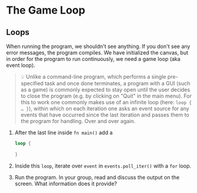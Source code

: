 # The Game Loop

## Loops

When running the program, we shouldn't see anything. If you don't see any error messages, the program compiles.
We have initialized the canvas, but in order for the program to run continuously, we need a game loop (aka event loop).

> 💡 Unlike a command-line program, which performs a single pre-specified task and once done terminates, a program with a GUI (such as a game) is commonly expected to stay open until the user decides to close the program (e.g. by clicking on "Quit" in the main menu). For this to work one commonly makes use of an infinite loop (here: `loop { … }`), within which on each iteration one asks an event source for any events that have occurred since the last iteration and passes them to the program for handling. Over and over again.

1. After the last line inside `fn main()` add a

    ```rust
    loop {
        
    }
    ```

2. Inside this `loop`, iterate over `event` in `events.poll_iter()` with a `for` loop.
3. Run the program. In your group, read and discuss the output on the screen. What information does it provide?
